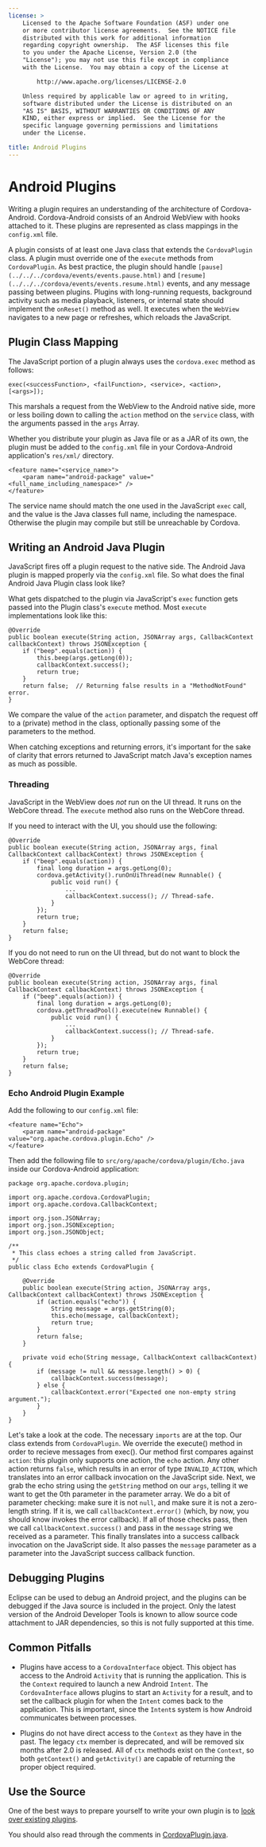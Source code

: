 ```yaml
---
license: >
    Licensed to the Apache Software Foundation (ASF) under one
    or more contributor license agreements.  See the NOTICE file
    distributed with this work for additional information
    regarding copyright ownership.  The ASF licenses this file
    to you under the Apache License, Version 2.0 (the
    "License"); you may not use this file except in compliance
    with the License.  You may obtain a copy of the License at

        http://www.apache.org/licenses/LICENSE-2.0

    Unless required by applicable law or agreed to in writing,
    software distributed under the License is distributed on an
    "AS IS" BASIS, WITHOUT WARRANTIES OR CONDITIONS OF ANY
    KIND, either express or implied.  See the License for the
    specific language governing permissions and limitations
    under the License.

title: Android Plugins
---
```


# Android Plugins

Writing a plugin requires an understanding of the architecture of
Cordova-Android. Cordova-Android consists of an Android WebView with
hooks attached to it. These plugins are represented as class mappings
in the `config.xml` file.

A plugin consists of at least one Java class that extends the
`CordovaPlugin` class. A plugin must override one of the `execute`
methods from `CordovaPlugin`.  As best practice, the plugin should
handle `[pause](../../../cordova/events/events.pause.html)` and `[resume](../../../cordova/events/events.resume.html)` events, and any message passing between
plugins.  Plugins with long-running requests, background activity such
as media playback, listeners, or internal state should implement the
`onReset()` method as well. It executes when the `WebView` navigates to
a new page or refreshes, which reloads the JavaScript.

## Plugin Class Mapping

The JavaScript portion of a plugin always uses the `cordova.exec` method as follows:

    exec(<successFunction>, <failFunction>, <service>, <action>, [<args>]);

This marshals a request from the WebView to the Android native side,
more or less boiling down to calling the `action` method on the
`service` class, with the arguments passed in the `args` Array.

Whether you distribute your plugin as Java file or as a JAR of its
own, the plugin must be added to the `config.xml` file in your
Cordova-Android application's `res/xml/` directory.

    <feature name="<service_name>">
        <param name="android-package" value="<full_name_including_namespace>" />
    </feature>

The service name should match the one used in the JavaScript `exec`
call, and the value is the Java classes full name, including the
namespace.  Otherwise the plugin may compile but still be unreachable
by Cordova.

## Writing an Android Java Plugin

JavaScript fires off a plugin request to the native side.  The Android
Java plugin is mapped properly via the `config.xml` file.  So what
does the final Android Java Plugin class look like?

What gets dispatched to the plugin via JavaScript's `exec` function gets
passed into the Plugin class's `execute` method. Most `execute`
implementations look like this:

    @Override
    public boolean execute(String action, JSONArray args, CallbackContext callbackContext) throws JSONException {
        if ("beep".equals(action)) {
            this.beep(args.getLong(0));
            callbackContext.success();
            return true;
        }
        return false;  // Returning false results in a "MethodNotFound" error.
    }

We compare the value of the `action` parameter, and dispatch the
request off to a (private) method in the class, optionally passing
some of the parameters to the method.

When catching exceptions and returning errors, it's important for the
sake of clarity that errors returned to JavaScript match Java's
exception names as much as possible.

### Threading

JavaScript in the WebView does *not* run on the UI thread. It runs on
the WebCore thread. The `execute` method also runs on the WebCore thread.

If you need to interact with the UI, you should use the following:

    @Override
    public boolean execute(String action, JSONArray args, final CallbackContext callbackContext) throws JSONException {
        if ("beep".equals(action)) {
            final long duration = args.getLong(0);
            cordova.getActivity().runOnUiThread(new Runnable() {
                public void run() {
                    ...
                    callbackContext.success(); // Thread-safe.
                }
            });
            return true;
        }
        return false;
    }

If you do not need to run on the UI thread, but do not want to block the WebCore thread:

    @Override
    public boolean execute(String action, JSONArray args, final CallbackContext callbackContext) throws JSONException {
        if ("beep".equals(action)) {
            final long duration = args.getLong(0);
            cordova.getThreadPool().execute(new Runnable() {
                public void run() {
                    ...
                    callbackContext.success(); // Thread-safe.
                }
            });
            return true;
        }
        return false;
    }

### Echo Android Plugin Example

Add the following to our `config.xml` file:

    <feature name="Echo">
        <param name="android-package" value="org.apache.cordova.plugin.Echo" />
    </feature>

Then add the following file to
`src/org/apache/cordova/plugin/Echo.java` inside our Cordova-Android
application:

    package org.apache.cordova.plugin;

    import org.apache.cordova.CordovaPlugin;
    import org.apache.cordova.CallbackContext;

    import org.json.JSONArray;
    import org.json.JSONException;
    import org.json.JSONObject;

    /**
     * This class echoes a string called from JavaScript.
     */
    public class Echo extends CordovaPlugin {

        @Override
        public boolean execute(String action, JSONArray args, CallbackContext callbackContext) throws JSONException {
            if (action.equals("echo")) {
                String message = args.getString(0);
                this.echo(message, callbackContext);
                return true;
            }
            return false;
        }

        private void echo(String message, CallbackContext callbackContext) {
            if (message != null && message.length() > 0) {
                callbackContext.success(message);
            } else {
                callbackContext.error("Expected one non-empty string argument.");
            }
        }
    }

Let's take a look at the code. The necessary `imports` are at
the top. Our class extends from `CordovaPlugin`. We override the
execute() method in order to recieve messages from exec(). Our method
first compares against `action`: this plugin only supports one action,
the `echo` action. Any other action returns `false`, which results in an
error of type `INVALID_ACTION`, which translates into an error
callback invocation on the JavaScript side. Next, we grab the echo
string using the `getString` method on our `args`, telling it we want
to get the 0th parameter in the parameter array. We do a bit of
parameter checking: make sure it is not `null`, and make sure it is
not a zero-length string. If it is, we call `callbackContext.error()`
(which, by now, you should know invokes the error callback). If all of
those checks pass, then we call `callbackContext.success()` and pass
in the `message` string we received as a parameter. This finally
translates into a success callback invocation on the JavaScript
side. It also passes the `message` parameter as a parameter into the
JavaScript success callback function.

## Debugging Plugins

Eclipse can be used to debug an Android project, and the plugins can be debugged if the Java source is included in the project. Only the latest version of the Android Developer Tools is known to allow source code attachment to JAR dependencies, so this is not fully supported at this time.

## Common Pitfalls

* Plugins have access to a `CordovaInterface` object. This object has access to the Android `Activity` that is running the application. This is the `Context` required to launch
a new Android `Intent`. The `CordovaInterface` allows plugins to start an `Activity` for a result, and to set the callback plugin for when the `Intent` comes back to the application. This is important, since the
`Intent`s system is how Android communicates between processes.

* Plugins do not have direct access to the `Context` as they have in the past. The legacy `ctx` member is deprecated, and will be removed six months after 2.0 is released. All of `ctx` methods exist on the `Context`, so both `getContext()` and `getActivity()` are capable of returning the proper object required.

## Use the Source

One of the best ways to prepare yourself to write your own plugin is to
[look over existing plugins](https://github.com/search?q=%40apache+cordova-plugin).

You should also read through the comments in [CordovaPlugin.java](https://github.com/apache/cordova-android/blob/master/framework/src/org/apache/cordova/CordovaPlugin.java).
